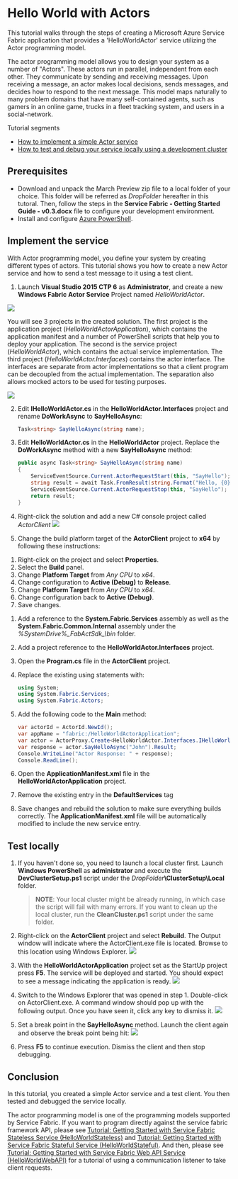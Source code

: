 <properties 
   pageTitle="hello-world-with-actors"
   description="This tutorial walks through the steps of creating a Microsoft Azure Service Fabric application that provides a 'HelloWorldActor' service utilizing the Actor programming model"
   services="service-fabric" 
   documentationCenter=".net" 
   authors="zbrad" 
   manager="mike.andrews" 
   editor="vturcek" />

<tags
   ms.service="service-fabric"
   ms.devlang="dotnet"
   ms.topic="article"
   ms.tgt_pltfrm="NA"
   ms.workload="multiple" 
   ms.date="04/13/2015"
   ms.author="brad.merrill"/>

# Hello World with Actors

This tutorial walks through the steps of creating a Microsoft Azure Service Fabric application that provides a 'HelloWorldActor' service utilizing the Actor programming model.

The actor programming model allows you to design your system as a number of "Actors".  These actors run in parallel, independent from each other.  They communicate by sending and receiving messages. Upon receiving a message, an actor makes local decisions, sends messages, and decides how to respond to the next message. This model maps naturally to many problem domains that have many self-contained agents, such as gamers in an online game, trucks in a fleet tracking system, and users in a social-network. 

Tutorial segments

- [How to implement a simple Actor service](#implement-the-service)
- [How to test and debug your service locally using a development cluster](#test-locally) 

## Prerequisites

- Download and unpack the March Preview zip file to a local folder of your choice. This folder will be referred as _DropFolder_ hereafter in this tutoral. Then, follow the steps in the **Service Fabric - Getting Started Guide - v0.3.docx** file to configure your development environment. 
- Install and configure [Azure PowerShell](powershell-install-configure.md).

## Implement the service

With Actor programming model, you define your system by creating different types of actors. This tutorial shows you how to create a new Actor service and how to send a test message to it using a test client.

1. Launch **Visual Studio 2015 CTP 6** as **Administrator**, and create a new **Windows Fabric Actor Service** Project named _HelloWorldActor_.

![][12]
    
  You will see 3 projects in the created solution. The first project is the application project (_HelloWorldActorApplication_), which
  contains the application manifest and a number of PowerShell scripts that help you to deploy your application. The second
  is the service project (_HelloWorldActor_), which contains the actual service implementation. The third
  project (_HelloWorldActor.Interfaces_) contains the actor interface. The interfaces are separate from actor implementations so that
  a client program can  be decoupled from the actual implementation. The separation also allows mocked actors to be used for testing purposes. 

![][13]

2. Edit **IHelloWorldActor.cs** in the **HelloWorldActor.Interfaces** project and rename **DoWorkAsync** to **SayHelloAsync**:
    ```c#
    Task<string> SayHelloAsync(string name);
    ```

3. Edit **HelloWorldActor.cs** in the **HelloWorldActor** project. Replace the **DoWorkAsync** method with a new **SayHelloAsync** method:
    ```c#
    public async Task<string> SayHelloAsync(string name)
    {
        ServiceEventSource.Current.ActorRequestStart(this, "SayHello");
        string result = await Task.FromResult(string.Format("Hello, {0}!", name));
        ServiceEventSource.Current.ActorRequestStop(this, "SayHello");
        return result;
    }
    ```

4. Right-click the solution and add a new C# console project called _ActorClient_
![][10]

1. Change the build platform target of the **ActorClient** project to **x64** by following these instructions:
  1) Right-click on the project and select **Properties**.
  1) Select the **Build** panel.
  1) Change **Platform Target** from _Any CPU_ to _x64_.
  1) Change configuration to **Active (Debug)** to **Release**.
  1) Change **Platform Target** from _Any CPU_ to _x64_.
  1) Change configuration back to **Active (Debug)**.
  1) Save changes.

1. Add a reference to the **System.Fabric.Services** assembly as well as the **System.Fabric.Common.Internal** assembly under the *%SystemDrive%\_FabActSdk_\bin* folder.

1. Add a project reference to the **HelloWorldActor.Interfaces** project.

1. Open the **Program.cs** file in the **ActorClient** project.

1. Replace the existing using statements with:
    ```c#
    using System;
    using System.Fabric.Services;
    using System.Fabric.Actors;
    ```

1. Add the following code to the **Main** method:
    ```c#
    var actorId = ActorId.NewId();
    var appName = "fabric:/HelloWorldActorApplication";
    var actor = ActorProxy.Create<HelloWorldActor.Interfaces.IHelloWorldActor>(actorId, appName);
    var response = actor.SayHelloAsync("John").Result;
    Console.WriteLine("Actor Response: " + response);
    Console.ReadLine();
    ```

1. Open the **ApplicationManifest.xml** file in the **HelloWorldActorApplication** project.

1. Remove the existing entry in the **DefaultServices** tag

1. Save changes and rebuild the solution to make sure everything builds correctly. The **ApplicationManifest.xml** file will be automatically modified to include the new service entry.


## Test locally

1. If you haven't done so, you need to launch a local cluster first. Launch **Windows PowerShell** as **administrator** and execute the **DevClusterSetup.ps1** script under the _DropFolder_**\ClusterSetup\Local** folder.

    >**NOTE**: Your local cluster might be already running, in which case the script will fail with many errors. If you want to clean up the local cluster, run the **CleanCluster.ps1** script under the same folder.

2. Right-click on the **ActorClient** project and select **Rebuild**. The Output window will indicate where the ActorClient.exe file is located. Browse to this location using Windows Explorer.
![][2]

3. With the **HelloWorldActorApplication** project set as the StartUp project press **F5**. The service will be deployed and started. You should expect to see a message indicating the application is ready. 
![][17]

5. Switch to the Windows Explorer that was opened in step 1. Double-click on ActorClient.exe. A command window should pop up with the following output. Once you have seen it, click any key to dismiss it.
![][4]

6. Set a break point in the **SayHelloAsync** method. Launch the client again and observe the break point being hit:
![][5]

7. Press **F5** to continue execution. Dismiss the client and then stop debugging.


## Conclusion

In this tutorial, you created a simple Actor service and a test client. You then tested and debugged the service locally.

The actor programming model is one of the programming models supported by Service Fabric. If you want to program directly against the service fabric framework API, please see [Tutorial: Getting Started with Service Fabric Stateless Service (HelloWorldStateless)](service-fabric-get-started-hello-world-stateless.md) and [Tutorial: Getting Started with Service Fabric Stateful Service (HelloWorldStateful)](service-fabric-get-started-hello-world-stateful.md). And then, please see [Tutorial: Getting Started with Service Fabric Web API Service (HelloWorldWebAPI)](service-fabric-get-started-echo-service-using-web-api.md) for a tutorial of using a communication listener to take client requests.

<!--image references-->
[1]: ./media/service-fabric-get-started-hello-world-with-actors/app-output.png
[2]: ./media/service-fabric-get-started-hello-world-with-actors/build-client.png
[3]: ./media/service-fabric-get-started-hello-world-with-actors/change.png
[4]: ./media/service-fabric-get-started-hello-world-with-actors/client-output.png
[5]: ./media/service-fabric-get-started-hello-world-with-actors/debug.png
[6]: ./media/service-fabric-get-started-hello-world-with-actors/deploy.png
[7]: ./media/service-fabric-get-started-hello-world-with-actors/health-output.png
[8]: ./media/service-fabric-get-started-hello-world-with-actors/info.png
[9]: ./media/service-fabric-get-started-hello-world-with-actors/new-app-output.png
[10]: ./media/service-fabric-get-started-hello-world-with-actors/new-client-project.png
[11]: ./media/service-fabric-get-started-hello-world-with-actors/new-container.png
[12]: ./media/service-fabric-get-started-hello-world-with-actors/new-project.png
[13]: ./media/service-fabric-get-started-hello-world-with-actors/new-sln.png
[14]: ./media/service-fabric-get-started-hello-world-with-actors/new-storage.png
[15]: ./media/service-fabric-get-started-hello-world-with-actors/replace-ref-actor.png
[16]: ./media/service-fabric-get-started-hello-world-with-actors/replace-ref-iactor.png
[17]: ./media/service-fabric-get-started-hello-world-with-actors/trace-output.png
[18]: ./media/service-fabric-get-started-hello-world-with-actors/warn.png

